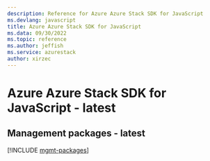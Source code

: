 ```yaml
---
description: Reference for Azure Azure Stack SDK for JavaScript
ms.devlang: javascript
title: Azure Azure Stack SDK for JavaScript
ms.data: 09/30/2022
ms.topic: reference
ms.author: jeffish
ms.service: azurestack
author: xirzec
---
```

# Azure Azure Stack SDK for JavaScript - latest

## Management packages - latest
[!INCLUDE [mgmt-packages](azure-stack-mgmt-index.md)]